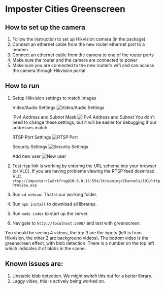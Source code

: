 # Imposter Cities Greenscreen

## How to set up the camera

1. Follow the instruction to set up Hikvision camera (in the package)
2. Connect an ethernet cable from the new router ethernet port to a modem
3. Connect an ethernet cable from the camera to one of the router ports
4. Make sure the router and the camera are connected to power
5. Make sure you are connected to the new router's wifi and can access the camera through Hikvision portal

## How to run 
1. Setup Hikvision settings to match images

    Video/Audio Settings
    ![Video/Audio Settings](https://imgur.com/lSvmbeR.png)

    IPv4 Address and Subnet Mask
    ![IPv4 Address and Subnet](https://imgur.com/LRDiRmh.png)
    You don't need to change these settings, but it will be easier for debugging if our addresses match.

    RTSP Port Settings
    ![RTSP Port](https://imgur.com/JSjEpEh.png)
    
    Security Settings
    ![Security Settings](https://imgur.com/eVGNSEx.png)
    
    Add new user
    ![New user](https://i.imgur.com/K1oGpYn.jpg)

2. Test rtsp link is working by entering the URL scheme into your browser (or VLC). If you are having problems viewing the RTSP feed download VLC.
`rtsp://imposter:Iw0rkfrog@10.0.0.15:554/Streaming/Channels/101/httpPreview.asp`

3. Run `cd webcam`. That is our working folder. 

4. Run `npm install` to download all libraries.

5. Run `node index` to start up the server.

6. Navigate to `http://localhost:3000/` and test with greenscreen.

You should be seeing 4 videos, the top 3 are the inputs (left is from Hikvision, the other 2 are background videos). The bottom video is the greenscreen effect, with blob detection. There is a number on the top left which indicates # of blobs in the scene. 

## Known issues are:
1) Unstable blob detection. We might switch this out for a better library.
2) Laggy video, this is actively being worked on.







